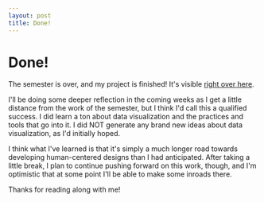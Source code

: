 ```yaml
---
layout: post
title: Done!
---
```


# Done!

The semester is over, and my project is finished! It's visible [right over here](https://human-centered-data.herokuapp.com/).

I'll be doing some deeper reflection in the coming weeks as I get a little distance from the work of the semester, but I think I'd call this a qualified success. I did learn a ton about data visualization and the practices and tools that go into it. I did NOT generate any brand new ideas about data visualization, as I'd initially hoped.

I think what I've learned is that it's simply a much longer road towards developing human-centered designs than I had anticipated. After taking a little break, I plan to continue pushing forward on this work, though, and I'm optimistic that at some point I'll be able to make some inroads there.

Thanks for reading along with me!
